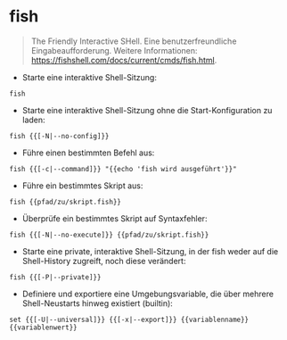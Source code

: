 # fish

> The Friendly Interactive SHell.
> Eine benutzerfreundliche Eingabeaufforderung.
> Weitere Informationen: <https://fishshell.com/docs/current/cmds/fish.html>.

- Starte eine interaktive Shell-Sitzung:

`fish`

- Starte eine interaktive Shell-Sitzung ohne die Start-Konfiguration zu laden:

`fish {{[-N|--no-config]}}`

- Führe einen bestimmten Befehl aus:

`fish {{[-c|--command]}} "{{echo 'fish wird ausgeführt'}}"`

- Führe ein bestimmtes Skript aus:

`fish {{pfad/zu/skript.fish}}`

- Überprüfe ein bestimmtes Skript auf Syntaxfehler:

`fish {{[-N|--no-execute]}} {{pfad/zu/skript.fish}}`

- Starte eine private, interaktive Shell-Sitzung, in der fish weder auf die Shell-History zugreift, noch diese verändert:

`fish {{[-P|--private]}}`

- Definiere und exportiere eine Umgebungsvariable, die über mehrere Shell-Neustarts hinweg existiert (builtin):

`set {{[-U|--universal]}} {{[-x|--export]}} {{variablenname}} {{variablenwert}}`
